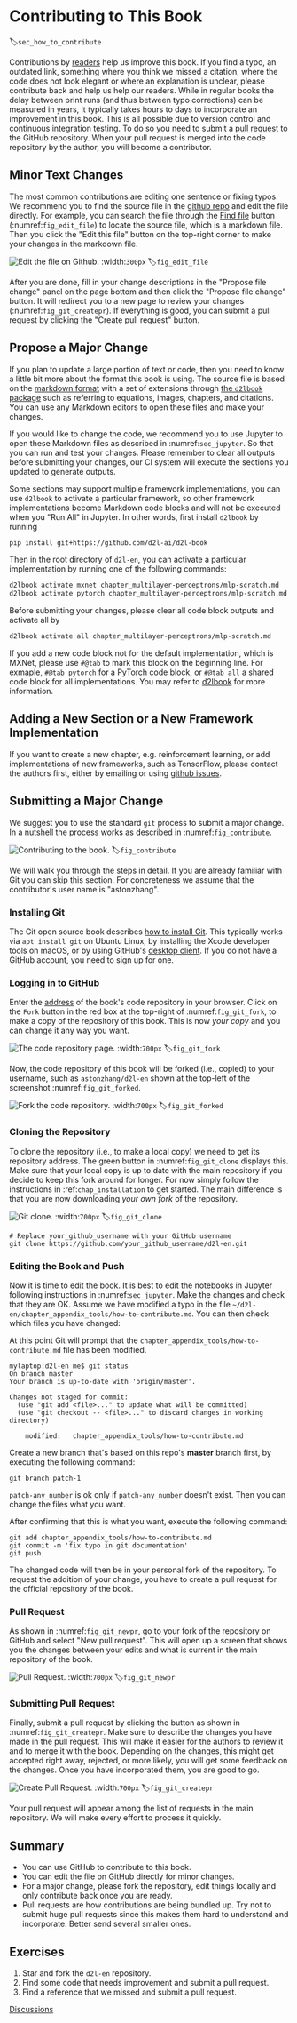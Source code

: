 # Contributing to This Book
:label:`sec_how_to_contribute`

Contributions by [readers](https://github.com/d2l-ai/d2l-en/graphs/contributors) help us improve this book. If you find a typo, an outdated link, something where you think we missed a citation, where the code does not look elegant or where an explanation is unclear, please contribute back and help us help our readers. While in regular books the delay between print runs (and thus between typo corrections) can be measured in years, it typically takes hours to days to incorporate an improvement in this book. This is all possible due to version control and continuous integration testing. To do so you need to submit a [pull request](https://github.com/d2l-ai/d2l-en/pulls) to the GitHub repository. When your pull request is merged into the code repository by the author, you will become a contributor.

## Minor Text Changes

The most common contributions are editing one sentence or fixing typos. We recommend you to find the source file in the [github repo](https://github.com/d2l-ai/d2l-en) and edit the file directly. For example, you can search the file through the [Find file](https://github.com/d2l-ai/d2l-en/find/master) button (:numref:`fig_edit_file`) to locate the source file, which is a markdown file. Then you click the "Edit this file" button on the top-right corner to make your changes in the markdown file.

![Edit the file on Github.](../img/edit-file.png)
:width:`300px`
:label:`fig_edit_file`

After you are done, fill in your change descriptions in the "Propose file change" panel on the page bottom and then click the "Propose file change" button. It will redirect you to a new page to review your changes (:numref:`fig_git_createpr`). If everything is good, you can submit a pull request by clicking the "Create pull request" button.

## Propose a Major Change

If you plan to update a large portion of text or code, then you need to know a little bit more about the format this book is using. The source file is based on the [markdown format](https://daringfireball.net/projects/markdown/syntax) with a set of extensions through [the `d2lbook` package](http://book.d2l.ai/user/markdown.html) such as referring to equations, images, chapters, and citations. You can use any Markdown editors to open these files and make your changes.

If you would like to change the code, we recommend you to use Jupyter to open these Markdown files as described in :numref:`sec_jupyter`. So that you can run and test your changes. Please remember to clear all outputs before submitting your changes, our CI system will execute the sections you updated to generate outputs.

Some sections may support multiple framework implementations, you can use `d2lbook` to activate a particular framework, so other framework implementations become Markdown code blocks and will not be executed when you "Run All" in Jupyter. In other words, first install `d2lbook` by running

```bash
pip install git+https://github.com/d2l-ai/d2l-book
```


Then in the root directory of `d2l-en`, you can activate a particular implementation by running one of the following commands:

```bash
d2lbook activate mxnet chapter_multilayer-perceptrons/mlp-scratch.md
d2lbook activate pytorch chapter_multilayer-perceptrons/mlp-scratch.md
```


Before submitting your changes, please clear all code block outputs and activate all by

```bash
d2lbook activate all chapter_multilayer-perceptrons/mlp-scratch.md
```


If you add a new code block not for the default implementation, which is MXNet, please use `#@tab` to mark this block on the beginning line. For exmaple, `#@tab pytorch` for a PyTorch code block, or `#@tab all` a shared code block for all implementations. You may refer to [d2lbook](http://book.d2l.ai/user/code_tabs.html) for more information.

## Adding a New Section or a New Framework Implementation

If you want to create a new chapter, e.g. reinforcement learning, or add implementations of new frameworks, such as TensorFlow, please contact the authors first, either by emailing or using [github issues](https://github.com/d2l-ai/d2l-en/issues).

## Submitting a Major Change

We suggest you to use the standard `git` process to submit a major change. In a nutshell the process works as described in :numref:`fig_contribute`.

![Contributing to the book.](../img/contribute.svg)
:label:`fig_contribute`

We will walk you through the steps in detail. If you are already familiar with Git you can skip this section. For concreteness we assume that the contributor's user name is "astonzhang".

### Installing Git

The Git open source book describes [how to install Git](https://git-scm.com/book/en/v2). This typically works via `apt install git` on Ubuntu Linux, by installing the Xcode developer tools on macOS, or by using GitHub's [desktop client](https://desktop.github.com). If you do not have a GitHub account, you need to sign up for one.

### Logging in to GitHub

Enter the [address](https://github.com/d2l-ai/d2l-en/) of the book's code repository in your browser. Click on the `Fork` button in the red box at the top-right of :numref:`fig_git_fork`, to make a copy of the repository of this book. This is now *your copy* and you can change it any way you want.

![The code repository page.](../img/git-fork.png)
:width:`700px`
:label:`fig_git_fork`


Now, the code repository of this book will be forked (i.e., copied) to your username, such as `astonzhang/d2l-en` shown at the top-left of the screenshot :numref:`fig_git_forked`.

![Fork the code repository.](../img/git-forked.png)
:width:`700px`
:label:`fig_git_forked`

### Cloning the Repository

To clone the repository (i.e., to make a local copy) we need to get its repository address. The green button in :numref:`fig_git_clone` displays this. Make sure that your local copy is up to date with the main repository if you decide to keep this fork around for longer. For now simply follow the instructions in :ref:`chap_installation` to get started. The main difference is that you are now downloading *your own fork* of the repository.

![Git clone.](../img/git-clone.png)
:width:`700px`
:label:`fig_git_clone`

```
# Replace your_github_username with your GitHub username
git clone https://github.com/your_github_username/d2l-en.git
```


### Editing the Book and Push

Now it is time to edit the book. It is best to edit the notebooks in Jupyter following instructions in :numref:`sec_jupyter`. Make the changes and check that they are OK. Assume we have modified a typo in the file `~/d2l-en/chapter_appendix_tools/how-to-contribute.md`.
You can then check which files you have changed:

At this point Git will prompt that the `chapter_appendix_tools/how-to-contribute.md` file has been modified.

```
mylaptop:d2l-en me$ git status
On branch master
Your branch is up-to-date with 'origin/master'.

Changes not staged for commit:
  (use "git add <file>..." to update what will be committed)
  (use "git checkout -- <file>..." to discard changes in working directory)

	modified:   chapter_appendix_tools/how-to-contribute.md
```


Create a new branch that's based on this repo's **master** branch first, by executing the following command:

```
git branch patch-1
```


`patch-any_number` is ok only if `patch-any_number` doesn't exist. Then you can change the files what you want.

After confirming that this is what you want, execute the following command:

```
git add chapter_appendix_tools/how-to-contribute.md
git commit -m 'fix typo in git documentation'
git push
```


The changed code will then be in your personal fork of the repository. To request the addition of your change, you have to create a pull request for the official repository of the book.

### Pull Request

As shown in :numref:`fig_git_newpr`, go to your fork of the repository on GitHub and select "New pull request". This will open up a screen that shows you the changes between your edits and what is current in the main repository of the book.

![Pull Request.](../img/git-newpr.png)
:width:`700px`
:label:`fig_git_newpr`


### Submitting Pull Request

Finally, submit a pull request by clicking the button as shown in :numref:`fig_git_createpr`. Make sure to describe the changes you have made in the pull request. This will make it easier for the authors to review it and to merge it with the book. Depending on the changes, this might get accepted right away, rejected, or more likely, you will get some feedback on the changes. Once you have incorporated them, you are good to go.

![Create Pull Request.](../img/git-createpr.png)
:width:`700px`
:label:`fig_git_createpr`

Your pull request will appear among the list of requests in the main repository. We will make every effort to process it quickly.

## Summary

* You can use GitHub to contribute to this book.
* You can edit the file on GitHub directly for minor changes.
* For a major change, please fork the repository, edit things locally and only contribute back once you are ready.
* Pull requests are how contributions are being bundled up. Try not to submit huge pull requests since this makes them hard to understand and incorporate. Better send several smaller ones.


## Exercises

1. Star and fork the `d2l-en` repository.
1. Find some code that needs improvement and submit a pull request.
1. Find a reference that we missed and submit a pull request.

[Discussions](https://discuss.d2l.ai/t/426)
